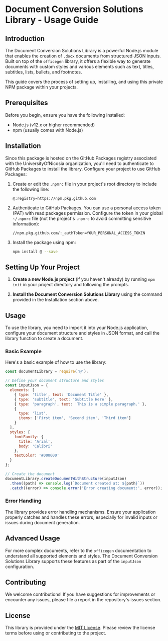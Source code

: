 # Document Conversion Solutions Library - Usage Guide

## Introduction

The Document Conversion Solutions Library is a powerful Node.js module that enables the creation of `.docx` documents from structured JSON inputs. Built on top of the `officegen` library, it offers a flexible way to generate documents with custom styles and various elements such as text, titles, subtitles, lists, bullets, and footnotes.

This guide covers the process of setting up, installing, and using this private NPM package within your projects.

## Prerequisites

Before you begin, ensure you have the following installed:
- Node.js (v12.x or higher recommended)
- npm (usually comes with Node.js)

## Installation

Since this package is hosted on the GitHub Packages registry associated with the UniversityOfNicosia organization, you'll need to authenticate to GitHub Packages to install the library. Configure your project to use GitHub Packages:

1. Create or edit the `.npmrc` file in your project's root directory to include the following line:
   ```
   @:registry=https://npm.pkg.github.com
   ```
2. Authenticate to GitHub Packages. You can use a personal access token (PAT) with read:packages permission. Configure the token in your global `~/.npmrc` file (not the project's `.npmrc` to avoid committing sensitive information):
   ```
   //npm.pkg.github.com/:_authToken=YOUR_PERSONAL_ACCESS_TOKEN
   ```
3. Install the package using npm:
   ```bash
   npm install @ --save
   ```

## Setting Up Your Project

1. **Create a new Node.js project** (if you haven't already) by running `npm init` in your project directory and following the prompts.

2. **Install the Document Conversion Solutions Library** using the command provided in the Installation section above.

## Usage

To use the library, you need to import it into your Node.js application, configure your document structure and styles in JSON format, and call the library function to create a document.

### Basic Example

Here's a basic example of how to use the library:

```javascript
const documentLibrary = require('@');

// Define your document structure and styles
const inputJson = {
  elements: [
    { type: 'title', text: 'Document Title' },
    { type: 'subtitle', text: 'Subtitle Here' },
    { type: 'paragraph', text: 'This is a simple paragraph.' },
    {
      type: 'list',
      items: ['First item', 'Second item', 'Third item']
    }
  ],
  styles: {
    fontFamily: {
      title: 'Arial',
      body: 'Calibri'
    },
    textColor: '#000000'
  }
};

// Create the document
documentLibrary.createDocumentWithStructure(inputJson)
  .then((path) => console.log(`Document created at: ${path}`))
  .catch((error) => console.error('Error creating document:', error));
```

### Error Handling

The library provides error handling mechanisms. Ensure your application properly catches and handles these errors, especially for invalid inputs or issues during document generation.

## Advanced Usage

For more complex documents, refer to the `officegen` documentation to understand all supported elements and styles. The Document Conversion Solutions Library supports these features as part of the `inputJson` configuration.

## Contributing

We welcome contributions! If you have suggestions for improvements or encounter any issues, please file a report in the repository's issues section.

## License

This library is provided under the [MIT License](https://opensource.org/licenses/MIT). Please review the license terms before using or contributing to the project.
